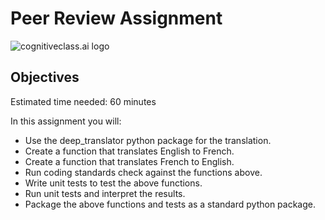 # Peer Review Assignment
![cognitiveclass.ai logo](https://cf-courses-data.s3.us.cloud-object-storage.appdomain.cloud/IBMDeveloperSkillsNetwork-PY0222EN-SkillsNetwork/images/IDSN-logo.png)

## Objectives
Estimated time needed: 60 minutes

In this assignment you will:

* Use the deep_translator python package for the translation.
* Create a function that translates English to French.
* Create a function that translates French to English.
* Run coding standards check against the functions above.
* Write unit tests to test the above functions.
* Run unit tests and interpret the results.
* Package the above functions and tests as a standard python package.
